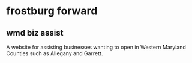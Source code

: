 # frostburg forward

## wmd biz assist

A website for assisting businesses wanting to open in Western Maryland Counties such as Allegany and Garrett.
